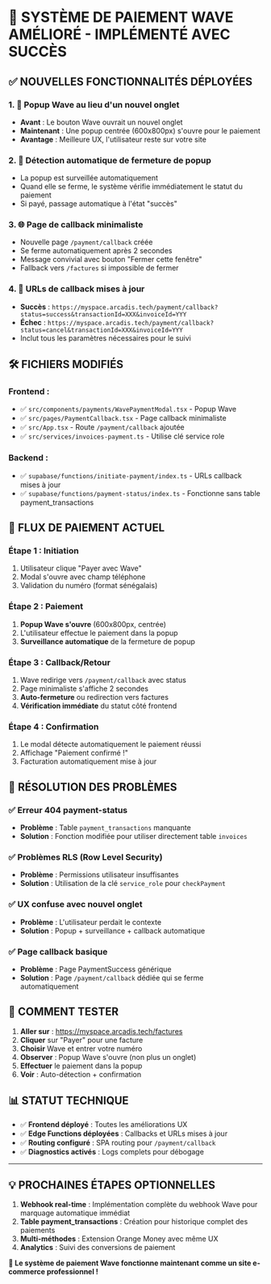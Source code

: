 # 🎉 SYSTÈME DE PAIEMENT WAVE AMÉLIORÉ - IMPLÉMENTÉ AVEC SUCCÈS

## ✅ NOUVELLES FONCTIONNALITÉS DÉPLOYÉES

### 1. 📱 **Popup Wave au lieu d'un nouvel onglet**
- **Avant** : Le bouton Wave ouvrait un nouvel onglet
- **Maintenant** : Une popup centrée (600x800px) s'ouvre pour le paiement
- **Avantage** : Meilleure UX, l'utilisateur reste sur votre site

### 2. 🔄 **Détection automatique de fermeture de popup**
- La popup est surveillée automatiquement
- Quand elle se ferme, le système vérifie immédiatement le statut du paiement
- Si payé, passage automatique à l'état "succès"

### 3. 🌐 **Page de callback minimaliste** 
- Nouvelle page `/payment/callback` créée
- Se ferme automatiquement après 2 secondes
- Message convivial avec bouton "Fermer cette fenêtre"
- Fallback vers `/factures` si impossible de fermer

### 4. 🔗 **URLs de callback mises à jour**
- **Succès** : `https://myspace.arcadis.tech/payment/callback?status=success&transactionId=XXX&invoiceId=YYY`
- **Échec** : `https://myspace.arcadis.tech/payment/callback?status=cancel&transactionId=XXX&invoiceId=YYY`
- Inclut tous les paramètres nécessaires pour le suivi

## 🛠️ FICHIERS MODIFIÉS

### Frontend :
- ✅ `src/components/payments/WavePaymentModal.tsx` - Popup Wave
- ✅ `src/pages/PaymentCallback.tsx` - Page callback minimaliste  
- ✅ `src/App.tsx` - Route `/payment/callback` ajoutée
- ✅ `src/services/invoices-payment.ts` - Utilise clé service role

### Backend :
- ✅ `supabase/functions/initiate-payment/index.ts` - URLs callback mises à jour
- ✅ `supabase/functions/payment-status/index.ts` - Fonctionne sans table payment_transactions

## 🎯 FLUX DE PAIEMENT ACTUEL

### Étape 1 : Initiation
1. Utilisateur clique "Payer avec Wave" 
2. Modal s'ouvre avec champ téléphone
3. Validation du numéro (format sénégalais)

### Étape 2 : Paiement  
1. **Popup Wave s'ouvre** (600x800px, centrée)
2. L'utilisateur effectue le paiement dans la popup
3. **Surveillance automatique** de la fermeture de popup

### Étape 3 : Callback/Retour
1. Wave redirige vers `/payment/callback` avec status
2. Page minimaliste s'affiche 2 secondes 
3. **Auto-fermeture** ou redirection vers factures
4. **Vérification immédiate** du statut côté frontend

### Étape 4 : Confirmation
1. Le modal détecte automatiquement le paiement réussi
2. Affichage "Paiement confirmé !" 
3. Facturation automatiquement mise à jour

## 🔧 RÉSOLUTION DES PROBLÈMES

### ✅ Erreur 404 payment-status
- **Problème** : Table `payment_transactions` manquante
- **Solution** : Fonction modifiée pour utiliser directement table `invoices`

### ✅ Problèmes RLS (Row Level Security)  
- **Problème** : Permissions utilisateur insuffisantes
- **Solution** : Utilisation de la clé `service_role` pour `checkPayment`

### ✅ UX confuse avec nouvel onglet
- **Problème** : L'utilisateur perdait le contexte
- **Solution** : Popup + surveillance + callback automatique

### ✅ Page callback basique
- **Problème** : Page PaymentSuccess générique
- **Solution** : Page `/payment/callback` dédiée qui se ferme automatiquement

## 🚀 COMMENT TESTER

1. **Aller sur** : https://myspace.arcadis.tech/factures
2. **Cliquer** sur "Payer" pour une facture
3. **Choisir** Wave et entrer votre numéro
4. **Observer** : Popup Wave s'ouvre (non plus un onglet)
5. **Effectuer** le paiement dans la popup  
6. **Voir** : Auto-détection + confirmation

## 📊 STATUT TECHNIQUE

- ✅ **Frontend déployé** : Toutes les améliorations UX
- ✅ **Edge Functions déployées** : Callbacks et URLs mises à jour  
- ✅ **Routing configuré** : SPA routing pour `/payment/callback`
- ✅ **Diagnostics activés** : Logs complets pour débogage

---

## 💡 PROCHAINES ÉTAPES OPTIONNELLES

1. **Webhook real-time** : Implémentation complète du webhook Wave pour marquage automatique immédiat
2. **Table payment_transactions** : Création pour historique complet des paiements  
3. **Multi-méthodes** : Extension Orange Money avec même UX
4. **Analytics** : Suivi des conversions de paiement

**🎉 Le système de paiement Wave fonctionne maintenant comme un site e-commerce professionnel !**
